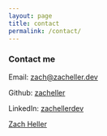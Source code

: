 ```yaml
---
layout: page
title: contact
permalink: /contact/
---
```


### Contact me

Email: [zach@zacheller.dev](mailto:zach@zacheller.dev)

Github: [zacheller](https://github.com/zacheller)

LinkedIn: [zachellerdev](https://www.linkedin.com/in/zachellerdev/)

<div class="badge-base LI-profile-badge" data-locale="en_US" data-size="medium" data-theme="dark" data-type="VERTICAL" data-vanity="zachellerdev" data-version="v1"><a class="badge-base__link LI-simple-link" href="https://www.linkedin.com/in/zachellerdev?trk=profile-badge">Zach Heller</a></div>

<script src="https://platform.linkedin.com/badges/js/profile.js" async defer type="text/javascript"></script>
